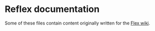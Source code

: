 # Reflex documentation

Some of these files contain content originally written for the [Flex wiki](https://github.com/alexandrevicenzi/Flex/wiki).
